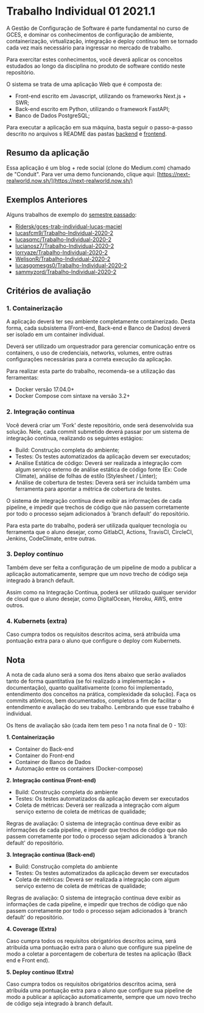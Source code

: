 # Trabalho Individual 01 2021.1

A Gestão de Configuração de Software é parte fundamental no curso de GCES, e dominar os conhecimentos de configuração de ambiente, containerização, virtualização, integração e deploy contínuo tem se tornado cada vez mais necessário para ingressar no mercado de trabalho.

Para exercitar estes conhecimentos, você deverá aplicar os conceitos estudados ao longo da disciplina no produto de software contido neste repositório.

O sistema se trata de uma aplicação Web que é composta de:

- Front-end escrito em Javascript, utilizando os frameworks Next.js + SWR;
- Back-end escrito em Python, utilizando o framework FastAPI;
- Banco de Dados PostgreSQL;

Para executar a aplicação em sua máquina, basta seguir o passo-a-passo descrito no arquivos s README das pastas [backend](./backend/README.md) e [frontend](./frontend/README.md).

## Resumo da aplicação

Essa aplicação é um blog + rede social (clone do Medium.com) chamado de "Conduit". Para ver uma demo funcionando, clique aqui: [https://next-realworld.now.sh/](https://next-realworld.now.sh/)

## Exemplos Anteriores

Alguns trabalhos de exemplo do [semestre passado](https://github.com/FGA-GCES/Trabalho-Individual-2020-2):

- [Ridersk/gces-trab-individual-lucas-maciel](https://github.com/FGA-GCES/Trabalho-Individual-2020-2/issues/27)
- [lucasfcm9/Trabalho-Individual-2020-2](https://github.com/FGA-GCES/Trabalho-Individual-2020-2/issues/17)
- [lucasqmc/Trabalho-Individual-2020-2](https://github.com/FGA-GCES/Trabalho-Individual-2020-2/issues/20)
- [lucianosz7/Trabalho-Individual-2020-2](https://github.com/FGA-GCES/Trabalho-Individual-2020-2/issues/22)
- [lorryaze/Trabalho-Individual-2020-2](https://github.com/FGA-GCES/Trabalho-Individual-2020-2/issues/23)
- [WelisonR/Trabalho-Individual-2020-2](https://github.com/FGA-GCES/Trabalho-Individual-2020-2/issues/24)
- [lucasgomesgs0/Trabalho-Individual-2020-2](https://github.com/FGA-GCES/Trabalho-Individual-2020-2/issues/25)
- [sammyzord/Trabalho-Individual-2020-2](https://github.com/FGA-GCES/Trabalho-Individual-2020-2/issues/26)

## Critérios de avaliação

### 1. Containerização

A aplicação deverá ter seu ambiente completamente containerizado. Desta forma, cada subsistema (Front-end, Back-end e Banco de Dados) deverá ser isolado em um container individual.

Deverá ser utilizado um orquestrador para gerenciar comunicação entre os containers, o uso de credenciais, networks, volumes, entre outras configurações necessárias para a correta execução da aplicação.

Para realizar esta parte do trabalho, recomenda-se a utilização das ferramentas:

- Docker versão 17.04.0+
- Docker Compose com sintaxe na versão 3.2+

### 2. Integração contínua

Você deverá criar um 'Fork' deste repositório, onde será desenvolvida sua solução. Nele, cada commit submetido deverá passar por um sistema de integração contínua, realizando os seguintes estágios:

- Build: Construção completa do ambiente;
- Testes: Os testes automatizados da aplicação devem ser executados;
- Análise Estática de código: Deverá ser realizada a integração com algum serviço externo de análise estática de código fonte (Ex: Code Climate), análise de folhas de estilo (Stylesheet / Linter);
- Análise de cobertura de testes: Devera será ser incluida também uma ferramenta para apontar a métrica de cobertura de testes.

O sistema de integração contínua deve exibir as informações de cada pipeline, e impedir que trechos de código que não passem corretamente por todo o processo sejam adicionados à 'branch default' do repositório.

Para esta parte do trabalho, poderá ser utilizada qualquer tecnologia ou ferramenta que o aluno desejar, como GitlabCI, Actions, TravisCI, CircleCI, Jenkins, CodeClimate, entre outras.

### 3. Deploy contínuo

Também deve ser feita a configuração de um pipeline de modo a publicar a aplicação automaticamente, sempre que um novo trecho de código seja integrado à branch default.

Assim como na Integração Contínua, poderá ser utilizado qualquer servidor de cloud que o aluno desejar, como DigitalOcean, Heroku, AWS, entre outros.

### 4. Kubernets (extra)

Caso cumpra todos os requisitos descritos acima, será atribuída uma pontuação extra para o aluno que configure o deploy com Kubernets.

## Nota

A nota de cada aluno será a soma dos itens abaixo que serão avaliados tanto de forma quantitativa (se foi realizado a implementação + documentação), quanto qualitativamente (como foi implementado, entendimento dos conceitos na prática, complexidade da solução). Faça os commits atômicos, bem documentados, completos a fim de facilitar o entendimento e avaliação do seu trabalho. Lembrando que esse trabalho é individual. 

Os Itens de avaliação são (cada item tem peso 1 na nota final de 0 - 10):

**1. Containerização**

- Container do Back-end
- Container do Front-end
- Container do Banco de Dados
- Automação entre os containers (Docker-compose)

**2. Integração contínua (Front-end)**

- Build: Construção completa do ambiente
- Testes: Os testes automatizados da aplicação devem ser executados
- Coleta de métricas: Deverá ser realizada a integração com algum serviço externo de coleta de métricas de qualidade;

Regras de avaliação: O sistema de integração contínua deve exibir as informações de cada pipeline, e impedir que trechos de código que não passem corretamente por todo o processo sejam adicionados à 'branch default' do repositório.

**3. Integração contínua (Back-end)**

- Build: Construção completa do ambiente
- Testes: Os testes automatizados da aplicação devem ser executados
- Coleta de métricas: Deverá ser realizada a integração com algum serviço externo de coleta de métricas de qualidade;

Regras de avaliação: O sistema de integração contínua deve exibir as informações de cada pipeline, e impedir que trechos de código que não passem corretamente por todo o processo sejam adicionados à 'branch default' do repositório.

**4. Coverage (Extra)**

Caso cumpra todos os requisitos obrigatórios descritos acima, será atribuída uma pontuação extra para o aluno que configure sua pipeline de modo a coletar a porcentagem de cobertura de testes na aplicação (Back end e Front end).

**5. Deploy contínuo (Extra)**

Caso cumpra todos os requisitos obrigatórios descritos acima, será atribuída uma pontuação extra para o aluno que configure sua pipeline de modo a publicar a aplicação automaticamente, sempre que um novo trecho de código seja integrado à branch default.
